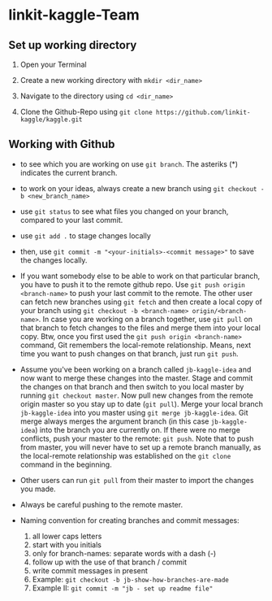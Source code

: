 # linkit-kaggle-Team #

## Set up working directory ##
1. Open your Terminal 

2. Create a new working directory with `mkdir <dir_name>`

3. Navigate to the directory using `cd <dir_name>`

4. Clone the Github-Repo using `git clone https://github.com/linkit-kaggle/kaggle.git`

## Working with Github ##
- to see which you are working on use `git branch`. The asteriks (*) indicates the current branch.

- to work on your ideas, always create a new branch using 
`git checkout -b <new_branch_name>`

- use `git status` to see what files you changed on your branch, compared to your last commit.

- use `git add .` to stage changes locally 

- then, use `git commit -m "<your-initials>-<commit message>"` to save the changes locally.

- If you want somebody else to be able to work on that particular branch, you have to push it to the remote github repo.
Use `git push origin <branch-name>` to push your last commit to the remote.
The other user can fetch new branches using `git fetch` and then create a local copy of your branch using `git checkout -b <branch-name> origin/<branch-name>`.
In case you are working on a branch together, use `git pull` on that branch to fetch changes to the files and merge them into your local copy.
Btw, once you first used the `git push origin <branch-name>` command, Git remembers the local-remote relationship. 
Means, next time you want to push changes on that branch, just run `git push`.

- Assume you've been working on a branch called `jb-kaggle-idea` and now want to merge these changes into the master.
Stage and commit the changes on that branch and then switch to you local master by running `git checkout master`.
Now pull new changes from the remote origin master so you stay up to date (`git pull`).
Merge your local branch `jb-kaggle-idea` into you master using `git merge jb-kaggle-idea`.
Git merge always merges the argument branch (in this case `jb-kaggle-idea`) into the branch you are currently on.
If there were no merge conflicts, push your master to the remote: `git push`. Note that to push from master, you will never have to set up a remote branch manually, as the local-remote relationship was established on the `git clone` command in the beginning. 

- Other users can run `git pull` from their master to import the changes you made.

- Always be careful pushing to the remote master. 

- Naming convention for creating branches and commit messages: 
    1. all lower caps letters
    2. start with you initials 
    3. only for branch-names: separate words with a dash (-) 
    4. follow up with the use of that branch / commit
    5. write commit messages in present
    5. Example: `git checkout -b jb-show-how-branches-are-made`
    6. Example II: `git commit -m "jb - set up readme file"`
 








 









